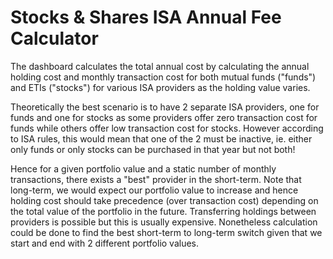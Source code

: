 # Stocks & Shares ISA Annual Fee Calculator

The dashboard calculates the total annual cost by calculating the annual holding cost and monthly transaction cost for both mutual funds ("funds") and ETIs ("stocks") for various ISA providers as the holding value varies.


Theoretically the best scenario is to have 2 separate ISA providers, one for funds and one for stocks as some providers offer zero transaction cost for funds while others offer low transaction cost for stocks.
However according to ISA rules, this would mean that one of the 2 must be inactive, ie. either only funds or only stocks can be purchased in that year but not both!

Hence for a given portfolio value and a static number of monthly transactions, there exists a "best" provider in the short-term. Note that long-term, we would expect our portfolio value to increase and hence holding cost should take precedence (over transaction cost) depending on the total value of the portfolio in the future.
Transferring holdings between providers is possible but this is usually expensive. Nonetheless calculation could be done to find the best short-term to long-term switch given that we start and end with 2 different portfolio values.
